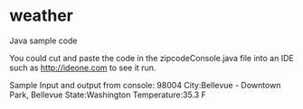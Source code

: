 weather
=======

Java sample code

You could cut and paste the code in the zipcodeConsole.java file into an IDE such as http://ideone.com to see it run.

Sample Input and output from console:
98004
City:Bellevue - Downtown Park, Bellevue
State:Washington
Temperature:35.3 F
